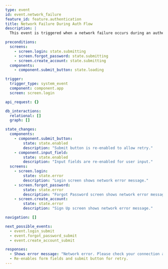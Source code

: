 ```yaml
---
type: event
id: event.network_failure
feature_id: feature.authentication
title: Network Failure During Auth Flow
description: |
  This event is triggered when a network failure occurs during an authentication-related action (e.g., login, password reset, sign up, or OAuth). The app notifies the user of the connectivity issue and allows them to retry the action.

preconditions:
  screens:
    - screen.login: state.submitting
    - screen.forgot_password: state.submitting
    - screen.create_account: state.submitting
  components:
    - component.submit_button: state.loading

trigger:
  trigger_type: system_event
  component: component.app
  screen: screen.login

api_request: {}

db_interactions:
  relational: []
  graph: []

state_changes:
  components:
    - component.submit_button:
        state: state.enabled
        description: "Submit button is re-enabled to allow retry."
    - component.input_field:
        state: state.enabled
        description: "Input fields are re-enabled for user input."
  screens:
    - screen.login:
        state: state.error
        description: "Login screen shows network error message."
    - screen.forgot_password:
        state: state.error
        description: "Forgot Password screen shows network error message."
    - screen.create_account:
        state: state.error
        description: "Sign Up screen shows network error message."

navigation: []

next_possible_events:
  - event.login_submit
  - event.forgot_password_submit
  - event.create_account_submit

responses:
  - Shows error message: "Network error. Please check your connection and try again."
  - Re-enables form fields and submit button for retry.
---
```

